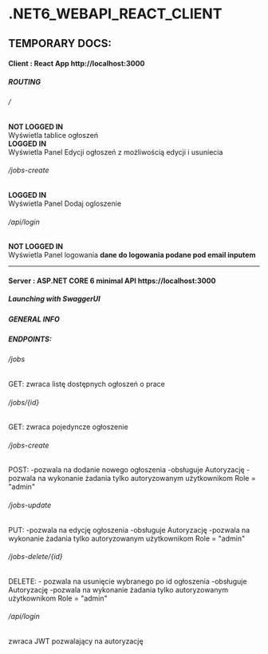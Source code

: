 # .NET6_WEBAPI_REACT_CLIENT

## TEMPORARY DOCS:
#### Client : React App http://localhost:3000
##### ROUTING
###### /
**NOT LOGGED IN**  
Wyświetla tablice ogłoszeń  
**LOGGED IN**  
Wyświetla Panel Edycji ogłoszeń z możliwością edycji i usuniecia  

###### /jobs-create 
**LOGGED IN**  
Wyświetla Panel Dodaj ogloszenie   

###### /api/login
**NOT LOGGED IN**  
Wyświetla Panel logowania **dane do logowania podane pod email inputem**  


------------------
#### Server : ASP.NET CORE 6 minimal API https://localhost:3000
##### Launching with SwaggerUI
##### GENERAL INFO 
##### ENDPOINTS:
###### /jobs
  GET: zwraca listę dostępnych ogłoszeń o prace

###### /jobs/{id}

  GET: zwraca pojedyncze ogłoszenie

###### /jobs-create

  POST: 
    -pozwala na dodanie nowego ogłoszenia
    -obsługuje Autoryzację
    -pozwala na wykonanie żadania tylko autoryzowanym użytkownikom Role = "admin"
###### /jobs-update

  PUT: 
    -pozwala na edycję ogłoszenia
    -obsługuje Autoryzację
    -pozwala na wykonanie żadania tylko autoryzowanym użytkownikom Role = "admin"
###### /jobs-delete/{id}

  DELETE:
    - pozwala na usunięcie wybranego po id ogłoszenia
    -obsługuje Autoryzację
    -pozwala na wykonanie żadania tylko autoryzowanym użytkownikom Role = "admin"
###### /api/login
  zwraca JWT pozwalający na autoryzację



